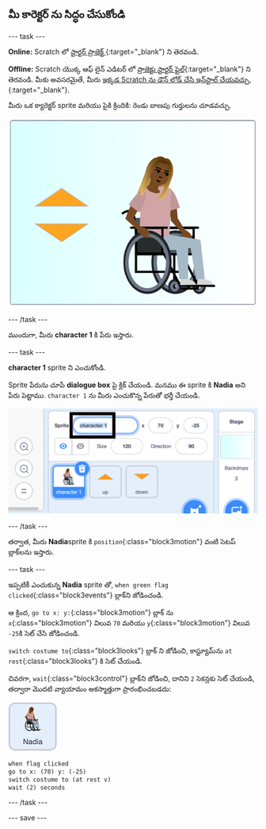 ## మీ కారెక్టర్ ను సిద్ధం చేసుకోండి

--- task ---

**Online:** Scratch లో [స్టార్టర్ ప్రాజెక్ట్ ](http://rpf.io/relax-stretch-on){:target="_blank"} ని తెరవండి.

**Offline:** Scratch యొక్క ఆఫ్ లైన్ ఎడిటర్ లో [ప్రాజెక్టు స్టార్టర్ ఫైల్](http://rpf.io/p/te-IN/relax-stretch-go){:target="_blank"} ని తెరవండి. మీకు అవసరమైతే, మీరు [ఇక్కడ Scratch ను డౌన్ లోడ్ చేసి ఇన్‌స్టాల్ చేయవచ్చు.](https://scratch.mit.edu/download){:target="_blank"}.

మీరు ఒక క్యారెక్టర్ sprite మరియు పైకి క్రిందికి: రెండు బాణపు గుర్తులను చూడవచ్చు.

![స్టార్టర్ ప్రాజెక్ట్](images/starter_project.png)

--- /task ---

ముందుగా, మీరు **character 1** కి పేరు ఇస్తారు.

--- task ---

**character 1** sprite ని ఎంచుకోండి.

Sprite పేరును చూపే **dialogue box** పై క్లిక్ చేయండి. మనము ఈ sprite కి **Nadia** అని పేరు పెట్టాము. `character 1` ను మీరు ఎంచుకొన్న పేరుతో భర్తీ చేయండి.

![character 1 sprite పేరును ఎంచుకోండి](images/select_character1_name2.png)

--- /task ---

తర్వాత, మీరు **Nadia**sprite కి `position`{:class="block3motion"} వంటి సెటప్ బ్లాక్‌లను ఇస్తారు.

--- task ---

ఇప్పటికీ ఎంచుకున్న **Nadia** sprite తో, `when green flag clicked`{:class="block3events"} బ్లాక్‌ని జోడించండి.

ఆ క్రింద, `go to x: y:`{:class="block3motion"} బ్లాక్ ను `x`{:class="block3motion"} విలువ `70` మరియు `y`{:class="block3motion"} విలువ `-25`కి సెట్ చేసి జోడించండి.

`switch costume to`{:class="block3looks"} బ్లాక్‌ ని జోడించి, కాస్ట్యూమ్‌ను `at rest`{:class="block3looks"} కి సెట్ చేయండి.

చివరగా, `wait`{:class="block3control"} బ్లాక్‌ని జోడించి, దానిని `2` సెకన్లకు సెట్ చేయండి, తద్వారా మొదటి వ్యాయామం అకస్మాత్తుగా ప్రారంభించబడదు:

![Nadia sprite చిహ్నం](images/nadia_sprite.png)

```blocks3
when flag clicked
go to x: (70) y: (-25)
switch costume to (at rest v)
wait (2) seconds
```

--- /task ---

--- save ---
